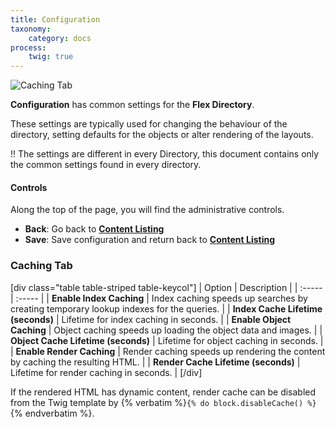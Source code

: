 ```yaml
---
title: Configuration
taxonomy:
    category: docs
process:
    twig: true
---
```


![Caching Tab](accounts-configuration.png?width=2030&classes=shadow)

**Configuration** has common settings for the **Flex Directory**.

These settings are typically used for changing the behaviour of the directory, setting defaults for the objects or alter rendering of the layouts.

!! The settings are different in every Directory, this document contains only the common settings found in every directory.

#### Controls

Along the top of the page, you will find the administrative controls.

- **Back**: Go back to **[Content Listing](/advanced/flex/administration/views-list)**
- **Save**: Save configuration and return back to **[Content Listing](/advanced/flex/administration/views-list)**

### Caching Tab

[div class="table table-striped table-keycol"]
| Option                        | Description |
| :-----                        | :----- |
| **Enable Index Caching** | Index caching speeds up searches by creating temporary lookup indexes for the queries. |
| **Index Cache Lifetime (seconds)** | Lifetime for index caching in seconds. |
| **Enable Object Caching** | Object caching speeds up loading the object data and images. |
| **Object Cache Lifetime (seconds)** | Lifetime for object caching in seconds. |
| **Enable Render Caching** | Render caching speeds up rendering the content by caching the resulting HTML. |
| **Render Cache Lifetime (seconds)** | Lifetime for render caching in seconds. |
[/div]

If the rendered HTML has dynamic content, render cache can be disabled from the Twig template by {% verbatim %}```{% do block.disableCache() %}```{% endverbatim %}.
